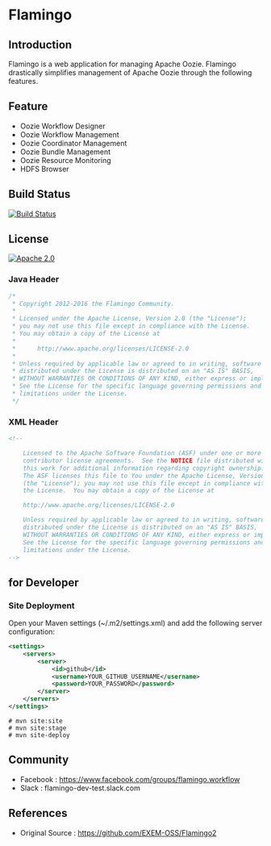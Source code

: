 # Flamingo

## Introduction

Flamingo is a web application for managing Apache Oozie.
Flamingo drastically simplifies management of Apache Oozie through the following features.

## Feature

* Oozie Workflow Designer
* Oozie Workflow Management
* Oozie Coordinator Management
* Oozie Bundle Management
* Oozie Resource Monitoring
* HDFS Browser

## Build Status

[![Build Status](https://api.travis-ci.org/EXEM-OSS/flamingo.svg?branch=master)](https://travis-ci.org/EXEM-OSS/flamingo)

## License

[![Apache 2.0](https://img.shields.io/badge/License-Apache%202.0-brightgreen.svg)](LICENSE)

### Java Header

```java
/*
 * Copyright 2012-2016 the Flamingo Community.
 *
 * Licensed under the Apache License, Version 2.0 (the "License");
 * you may not use this file except in compliance with the License.
 * You may obtain a copy of the License at
 *
 *      http://www.apache.org/licenses/LICENSE-2.0
 *
 * Unless required by applicable law or agreed to in writing, software
 * distributed under the License is distributed on an "AS IS" BASIS,
 * WITHOUT WARRANTIES OR CONDITIONS OF ANY KIND, either express or implied.
 * See the License for the specific language governing permissions and
 * limitations under the License.
 */
```

### XML Header

```xml
<!--

    Licensed to the Apache Software Foundation (ASF) under one or more
    contributor license agreements.  See the NOTICE file distributed with
    this work for additional information regarding copyright ownership.
    The ASF licenses this file to You under the Apache License, Version 2.0
    (the "License"); you may not use this file except in compliance with
    the License.  You may obtain a copy of the License at

    http://www.apache.org/licenses/LICENSE-2.0

    Unless required by applicable law or agreed to in writing, software
    distributed under the License is distributed on an "AS IS" BASIS,
    WITHOUT WARRANTIES OR CONDITIONS OF ANY KIND, either express or implied.
    See the License for the specific language governing permissions and
    limitations under the License.
-->
```

## for Developer

### Site Deployment

Open your Maven settings (~/.m2/settings.xml) and add the following server configuration:

```xml
<settings>
    <servers>
        <server>
            <id>github</id>
            <username>YOUR_GITHUB_USERNAME</username>
            <password>YOUR_PASSWORD</password>
        </server>
    </servers>
</settings>
```

```
# mvn site:site
# mvn site:stage
# mvn site-deploy
```

## Community

* Facebook : https://www.facebook.com/groups/flamingo.workflow
* Slack : flamingo-dev-test.slack.com

## References

* Original Source : https://github.com/EXEM-OSS/Flamingo2